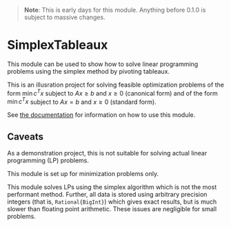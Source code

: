 
> **Note**: This is early days for this module. Anything before 0.1.0 is subject to massive changes. 

# SimplexTableaux

This module can be used to show how to solve linear programming problems using 
the simplex method by pivoting tableaux. 

This is an illusration project for solving  feasible optimization problems of the form 
$\min c^T x$ subject to $Ax ≥ b$ and $x \ge 0$ (canonical form)
and of the form $\min c^T x$ subject to $Ax = b$ and $x \ge 0$ (standard form).


See [the documentation](https://docs.juliahub.com/General/SimplexTableaux/stable/) for information on how to use this module. 

## Caveats

As a demonstration project, this is not suitable for solving actual linear programming (LP) problems. 

This module is set up for minimization problems only. 

This module solves LPs using the simplex algorithm which is not the most performant method. 
Further, all data is stored using arbitrary precision integers (that is, `Rational{BigInt}`) which gives 
exact results, but is much slower than floating point arithmetic. These issues are negligible for small problems. 
